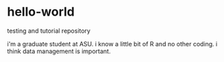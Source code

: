 # hello-world
testing and tutorial repository

i'm a graduate student at ASU.
i know a little bit of R and no other coding.
i think data management is important.
